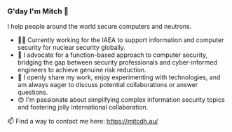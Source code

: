 ### G'day I'm Mitch 👋

I help people around the world secure computers and neutrons.

- 👨‍💼 Currently working for the IAEA to support information and computer security for nuclear security globally.
- 🙏 I advocate for a function-based approach to computer security, bridging the gap between security professionals and cyber-informed engineers to achieve genuine risk reduction. 
- 👯 I openly share my work, enjoy experimenting with technologies, and am always eager to discuss potential collaborations or answer questions.
- 😍 I'm passionate about simplifying complex information security topics and fostering jolly international collaboration. 


📫 Find a way to contact me here: https://mitcdh.au/
